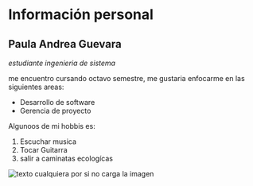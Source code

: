 # **Información personal** 

## **Paula Andrea Guevara**

*estudiante ingenieria de sistema*

me encuentro cursando octavo semestre,
me gustaria enfocarme en las siguientes areas:

* Desarrollo de software
* Gerencia de proyecto

Algunoos de mi hobbis es:

1. Escuchar musica 
2. Tocar Guitarra
3. salir a caminatas ecologícas

![texto cualquiera por si no carga la imagen](https://sites.google.com/site/programacionjohnalexander/_/rsrc/1376229122734/que-le-apasiona-de-la/montaje_del_procesador__wallpaper_480x300.jpg)






